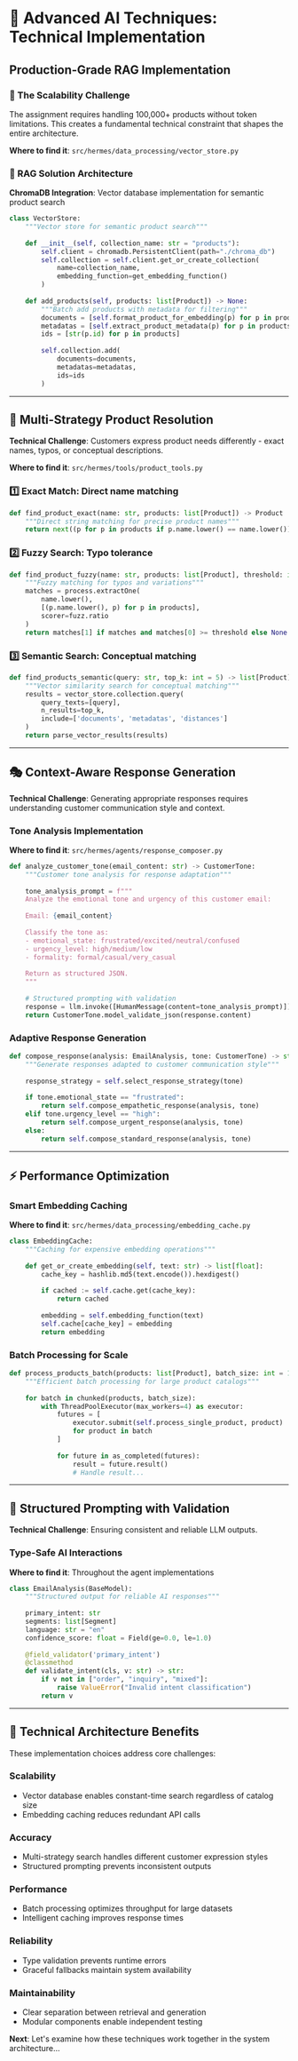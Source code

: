 # 🧠 Advanced AI Techniques: Technical Implementation

## Production-Grade RAG Implementation

### 🎯 The Scalability Challenge

The assignment requires handling 100,000+ products without token limitations. This creates a fundamental technical constraint that shapes the entire architecture.

**Where to find it**: `src/hermes/data_processing/vector_store.py`

### 🚀 RAG Solution Architecture

**ChromaDB Integration**: Vector database implementation for semantic product search
```python
class VectorStore:
    """Vector store for semantic product search"""
    
    def __init__(self, collection_name: str = "products"):
        self.client = chromadb.PersistentClient(path="./chroma_db")
        self.collection = self.client.get_or_create_collection(
            name=collection_name,
            embedding_function=get_embedding_function()
        )
    
    def add_products(self, products: list[Product]) -> None:
        """Batch add products with metadata for filtering"""
        documents = [self.format_product_for_embedding(p) for p in products]
        metadatas = [self.extract_product_metadata(p) for p in products]
        ids = [str(p.id) for p in products]
        
        self.collection.add(
            documents=documents,
            metadatas=metadatas,
            ids=ids
        )
```

---

## 🔄 Multi-Strategy Product Resolution

**Technical Challenge**: Customers express product needs differently - exact names, typos, or conceptual descriptions.

**Where to find it**: `src/hermes/tools/product_tools.py`

### 1️⃣ **Exact Match**: Direct name matching
```python
def find_product_exact(name: str, products: list[Product]) -> Product | None:
    """Direct string matching for precise product names"""
    return next((p for p in products if p.name.lower() == name.lower()), None)
```

### 2️⃣ **Fuzzy Search**: Typo tolerance
```python
def find_product_fuzzy(name: str, products: list[Product], threshold: int = 80) -> Product | None:
    """Fuzzy matching for typos and variations"""
    matches = process.extractOne(
        name.lower(),
        [(p.name.lower(), p) for p in products],
        scorer=fuzz.ratio
    )
    return matches[1] if matches and matches[0] >= threshold else None
```

### 3️⃣ **Semantic Search**: Conceptual matching
```python
def find_products_semantic(query: str, top_k: int = 5) -> list[Product]:
    """Vector similarity search for conceptual matching"""
    results = vector_store.collection.query(
        query_texts=[query],
        n_results=top_k,
        include=['documents', 'metadatas', 'distances']
    )
    return parse_vector_results(results)
```

---

## 🎭 Context-Aware Response Generation

**Technical Challenge**: Generating appropriate responses requires understanding customer communication style and context.

### Tone Analysis Implementation

**Where to find it**: `src/hermes/agents/response_composer.py`

```python
def analyze_customer_tone(email_content: str) -> CustomerTone:
    """Customer tone analysis for response adaptation"""
    
    tone_analysis_prompt = f"""
    Analyze the emotional tone and urgency of this customer email:
    
    Email: {email_content}
    
    Classify the tone as:
    - emotional_state: frustrated/excited/neutral/confused
    - urgency_level: high/medium/low
    - formality: formal/casual/very_casual
    
    Return as structured JSON.
    """
    
    # Structured prompting with validation
    response = llm.invoke([HumanMessage(content=tone_analysis_prompt)])
    return CustomerTone.model_validate_json(response.content)
```

### Adaptive Response Generation

```python
def compose_response(analysis: EmailAnalysis, tone: CustomerTone) -> str:
    """Generate responses adapted to customer communication style"""
    
    response_strategy = self.select_response_strategy(tone)
    
    if tone.emotional_state == "frustrated":
        return self.compose_empathetic_response(analysis, tone)
    elif tone.urgency_level == "high":
        return self.compose_urgent_response(analysis, tone)
    else:
        return self.compose_standard_response(analysis, tone)
```

---

## ⚡ Performance Optimization

### Smart Embedding Caching
**Where to find it**: `src/hermes/data_processing/embedding_cache.py`

```python
class EmbeddingCache:
    """Caching for expensive embedding operations"""
    
    def get_or_create_embedding(self, text: str) -> list[float]:
        cache_key = hashlib.md5(text.encode()).hexdigest()
        
        if cached := self.cache.get(cache_key):
            return cached
            
        embedding = self.embedding_function(text)
        self.cache[cache_key] = embedding
        return embedding
```

### Batch Processing for Scale
```python
def process_products_batch(products: list[Product], batch_size: int = 100) -> None:
    """Efficient batch processing for large product catalogs"""
    
    for batch in chunked(products, batch_size):
        with ThreadPoolExecutor(max_workers=4) as executor:
            futures = [
                executor.submit(self.process_single_product, product)
                for product in batch
            ]
            
            for future in as_completed(futures):
                result = future.result()
                # Handle result...
```

---

## 🎯 Structured Prompting with Validation

**Technical Challenge**: Ensuring consistent and reliable LLM outputs.

### Type-Safe AI Interactions

**Where to find it**: Throughout the agent implementations

```python
class EmailAnalysis(BaseModel):
    """Structured output for reliable AI responses"""
    
    primary_intent: str
    segments: list[Segment]
    language: str = "en"
    confidence_score: float = Field(ge=0.0, le=1.0)
    
    @field_validator('primary_intent')
    @classmethod
    def validate_intent(cls, v: str) -> str:
        if v not in ["order", "inquiry", "mixed"]:
            raise ValueError("Invalid intent classification")
        return v
```

---

## 🌟 Technical Architecture Benefits

These implementation choices address core challenges:

### **Scalability**
- Vector database enables constant-time search regardless of catalog size
- Embedding caching reduces redundant API calls

### **Accuracy**
- Multi-strategy search handles different customer expression styles
- Structured prompting prevents inconsistent outputs

### **Performance**
- Batch processing optimizes throughput for large datasets
- Intelligent caching improves response times

### **Reliability**
- Type validation prevents runtime errors
- Graceful fallbacks maintain system availability

### **Maintainability**
- Clear separation between retrieval and generation
- Modular components enable independent testing

**Next**: Let's examine how these techniques work together in the system architecture... 
